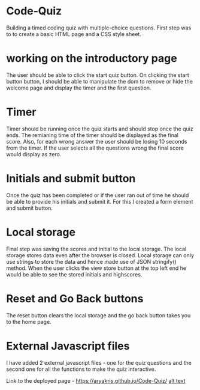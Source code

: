 # Code-Quiz
Building a timed coding quiz with multiple-choice questions.
First step was to  to create a basic HTML page and a CSS style sheet. 

# working on the introductory page
The user should be able to click the start quiz button. On clicking the start button button, I should be able to manipulate the dom to remove or hide the welcome page and display the timer and the first question. 
# Timer 
Timer should be running once the quiz starts and should stop once the quiz ends. The remianing time of the timer should be displayed as the final score. Also, for each wrong answer the user should be losing 10 seconds from the timer. 
If the user selects all the questions wrong the final score would display as zero. 
# Initials and submit button
Once the quiz has been completed or if the user ran out of time he should be able to provide his initials and submit it. For this I created a form element and submit button. 
# Local storage
Final step was saving the scores and initial to the local storage. The local storage stores data even after the browser is closed. Local storage can only use strings to store the data and hence made use of JSON stringify() method. When the user clicks the view store button at the top left end he would be able to see the stored initials and highscores. 
# Reset and Go Back buttons 
The reset button clears the local storage and the go back button takes you to the home page. 
# External Javascript files
I have added 2 external javascript files - one for the quiz questions and the second one for all the functions to make the quiz interactive. 

Link to the deployed page - https://aryakris.github.io/Code-Quiz/
[alt text](https://github.com/AryaKris/Code-Quiz/blob/main/assets/Images/Screen%20Shot%202021-11-28%20at%2011.06.34.png)